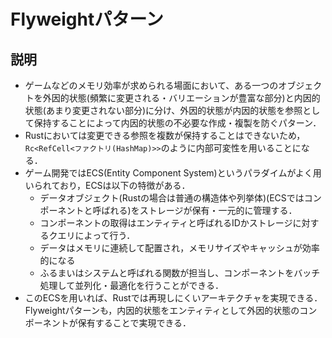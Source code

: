 # Flyweightパターン

## 説明

- ゲームなどのメモリ効率が求められる場面において、ある一つのオブジェクトを外因的状態(頻繁に変更される・バリエーションが豊富な部分)と内因的状態(あまり変更されない部分)に分け、外因的状態が内因的状態を参照として保持することによって内因的状態の不必要な作成・複製を防ぐパターン．
- Rustにおいては変更できる参照を複数が保持することはできないため，`Rc<RefCell<ファクトリ(HashMap)>>`のように内部可変性を用いることになる．
- ゲーム開発ではECS(Entity Component System)というパラダイムがよく用いられており，ECSは以下の特徴がある．
  - データオブジェクト(Rustの場合は普通の構造体や列挙体)(ECSではコンポーネントと呼ばれる)をストレージが保有・一元的に管理する．
  - コンポーネントの取得はエンティティと呼ばれるIDかストレージに対するクエリによって行う．
  - データはメモリに連続して配置され，メモリサイズやキャッシュが効率的になる
  - ふるまいはシステムと呼ばれる関数が担当し、コンポーネントをバッチ処理して並列化・最適化を行うことができる．
- このECSを用いれば、Rustでは再現しにくいアーキテクチャを実現できる．Flyweightパターンも，内因的状態をエンティティとして外因的状態のコンポーネントが保有することで実現できる．
